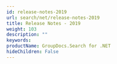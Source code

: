```yaml
---
id: release-notes-2019
url: search/net/release-notes-2019
title: Release Notes - 2019
weight: 103
description: ""
keywords: 
productName: GroupDocs.Search for .NET
hideChildren: False
---
```

